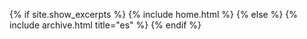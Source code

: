{% if site.show_excerpts %}
  {% include home.html %}
{% else %}
  {% include archive.html title="es" %}
{% endif %}
